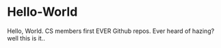 # Hello-World
Hello, World. CS members first EVER Github repos. Ever heard of hazing? well this is it..
